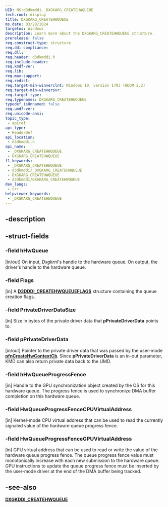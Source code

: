 ```yaml
---
UID: NS:d3dkmddi._DXGKARG_CREATEHWQUEUE
tech.root: display
title: DXGKARG_CREATEHWQUEUE
ms.date: 03/28/2024
targetos: Windows
description: Learn more about the DXGKARG_CREATEHWQUEUE structure.
prerelease: false
req.construct-type: structure
req.ddi-compliance: 
req.dll: 
req.header: d3dkmddi.h
req.include-header: 
req.kmdf-ver: 
req.lib: 
req.max-support: 
req.redist: 
req.target-min-winverclnt: Windows 10, version 1703 (WDDM 2.2)
req.target-min-winversvr: 
req.target-type: 
req.typenames: DXGKARG_CREATEHWQUEUE
typedef_isUnnamed: false
req.umdf-ver: 
req.unicode-ansi: 
topic_type:
 - apiref
api_type:
 - HeaderDef
api_location:
 - d3dkmddi.h
api_name:
 - _DXGKARG_CREATEHWQUEUE
 - DXGKARG_CREATEHWQUEUE
f1_keywords:
 - _DXGKARG_CREATEHWQUEUE
 - d3dkmddi/_DXGKARG_CREATEHWQUEUE
 - DXGKARG_CREATEHWQUEUE
 - d3dkmddi/DXGKARG_CREATEHWQUEUE
dev_langs:
 - c++
helpviewer_keywords:
 - _DXGKARG_CREATEHWQUEUE
---
```


## -description

## -struct-fields

### -field hHwQueue

[in/out] On input, *Dxgkrnl*'s handle to the hardware queue. On output, the driver's handle to the hardware queue.

### -field Flags

[in] A [**D3DDDI_CREATEHWQUEUEFLAGS**](../d3dukmdt/ns-d3dukmdt-_d3dddi_createhwqueueflags.md) structure containing the queue creation flags.

### -field PrivateDriverDataSize

[in] Size in bytes of the private driver data that **pPrivateDriverData** points to.

### -field pPrivateDriverData

[in/out] Pointer to the private driver data that was passed by the user-mode [**pfnCreateHwContextCb**](../d3dumddi/nc-d3dumddi-pfnd3dddi_createhwcontextcb.md). Since **pPrivateDriverData** is an in-out parameter, KMD can also return private data back to the UMD.

### -field hHwQueueProgressFence

[in] Handle to the GPU synchronization object created by the OS for this hardware queue. The progress fence is used to synchronize DMA buffer completion on this hardware queue.

### -field HwQueueProgressFenceCPUVirtualAddress

[in] Kernel-mode CPU virtual address that can be used to read the currently signaled value of the hardware queue progress fence.

### -field HwQueueProgressFenceGPUVirtualAddress

[in] GPU virtual address that can be used to read or write the value of the hardware queue progress fence. The queue progress fence value must monotonically increase with each new submission to the hardware queue. GPU instructions to update the queue progress fence must be inserted by the user-mode driver at the end of the DMA buffer being tracked.

## -see-also

[**DXGKDDI_CREATEHWQUEUE**](nc-d3dkmddi-dxgkddi_createhwqueue.md)
